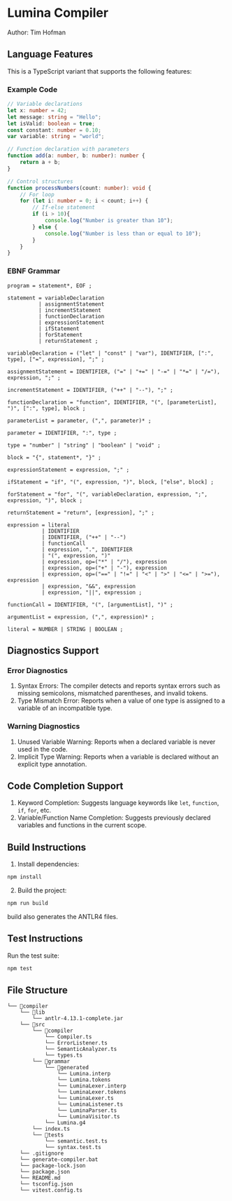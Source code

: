 # Lumina Compiler

Author: Tim Hofman

## Language Features

This is a TypeScript variant that supports the following features:

### Example Code
```typescript
// Variable declarations
let x: number = 42;
let message: string = "Hello";
let isValid: boolean = true;
const constant: number = 0.10;
var variable: string = "world";

// Function declaration with parameters
function add(a: number, b: number): number {
    return a + b;
}

// Control structures
function processNumbers(count: number): void {
    // For loop
    for (let i: number = 0; i < count; i++) {
        // If-else statement
        if (i > 10){
            console.log("Number is greater than 10");
        } else {
            console.log("Number is less than or equal to 10");
        }
    }
}
```

### EBNF Grammar
```ebnf
program = statement*, EOF ;

statement = variableDeclaration
          | assignmentStatement
          | incrementStatement
          | functionDeclaration
          | expressionStatement
          | ifStatement
          | forStatement
          | returnStatement ;

variableDeclaration = ("let" | "const" | "var"), IDENTIFIER, [":", type], ["=", expression], ";" ;

assignmentStatement = IDENTIFIER, ("=" | "+=" | "-=" | "*=" | "/="), expression, ";" ;

incrementStatement = IDENTIFIER, ("++" | "--"), ";" ;

functionDeclaration = "function", IDENTIFIER, "(", [parameterList], ")", [":", type], block ;

parameterList = parameter, (",", parameter)* ;

parameter = IDENTIFIER, ":", type ;

type = "number" | "string" | "boolean" | "void" ;

block = "{", statement*, "}" ;

expressionStatement = expression, ";" ;

ifStatement = "if", "(", expression, ")", block, ["else", block] ;

forStatement = "for", "(", variableDeclaration, expression, ";", expression, ")", block ;

returnStatement = "return", [expression], ";" ;

expression = literal
           | IDENTIFIER
           | IDENTIFIER, ("++" | "--")
           | functionCall
           | expression, ".", IDENTIFIER
           | "(", expression, ")"
           | expression, op=("*" | "/"), expression
           | expression, op=("+" | "-"), expression
           | expression, op=("==" | "!=" | "<" | ">" | "<=" | ">="), expression
           | expression, "&&", expression
           | expression, "||", expression ;

functionCall = IDENTIFIER, "(", [argumentList], ")" ;

argumentList = expression, (",", expression)* ;

literal = NUMBER | STRING | BOOLEAN ;
```

## Diagnostics Support

### Error Diagnostics
1. Syntax Errors: The compiler detects and reports syntax errors such as missing semicolons, mismatched parentheses, and invalid tokens.
2. Type Mismatch Error: Reports when a value of one type is assigned to a variable of an incompatible type.

### Warning Diagnostics
1. Unused Variable Warning: Reports when a declared variable is never used in the code.
2. Implicit Type Warning: Reports when a variable is declared without an explicit type annotation.

## Code Completion Support

1. Keyword Completion: Suggests language keywords like `let`, `function`, `if`, `for`, etc.
2. Variable/Function Name Completion: Suggests previously declared variables and functions in the current scope.

## Build Instructions

1. Install dependencies:
```bash
npm install
```

2. Build the project:
```bash
npm run build
```
build also generates the ANTLR4 files.

## Test Instructions

Run the test suite:
```bash
npm test
``` 


## File Structure
```
└── 📁compiler
    └── 📁lib
        └── antlr-4.13.1-complete.jar
    └── 📁src
        └── 📁compiler
            └── Compiler.ts
            └── ErrorListener.ts
            └── SemanticAnalyzer.ts
            └── types.ts
        └── 📁grammar
            └── 📁generated
                └── Lumina.interp
                └── Lumina.tokens
                └── LuminaLexer.interp
                └── LuminaLexer.tokens
                └── LuminaLexer.ts
                └── LuminaListener.ts
                └── LuminaParser.ts
                └── LuminaVisitor.ts
            └── Lumina.g4
        └── index.ts
        └── 📁tests
            └── semantic.test.ts
            └── syntax.test.ts
    └── .gitignore
    └── generate-compiler.bat
    └── package-lock.json
    └── package.json
    └── README.md
    └── tsconfig.json
    └── vitest.config.ts
```
